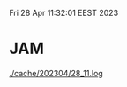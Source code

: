 Fri 28 Apr 11:32:01 EEST 2023
# JAM
<a href='./cache/202304/28_11.log'>./cache/202304/28_11.log</a>
